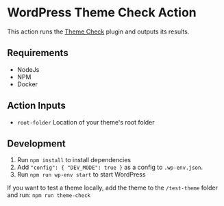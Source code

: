 # WordPress Theme Check Action

This action runs the [Theme Check](https://wordpress.org/plugins/theme-check/) plugin and outputs its results.

## Requirements

- NodeJs
- NPM
- Docker

## Action Inputs

- `root-folder` Location of your theme's root folder


## Development

1. Run `npm install` to install dependencies
2. Add `"config": { "DEV_MODE": true }` as a config to `.wp-env.json`.
3. Run `npm run wp-env start` to start WordPress

If you want to test a theme locally, add the theme to the `/test-theme` folder and run:
 `npm run theme-check`
